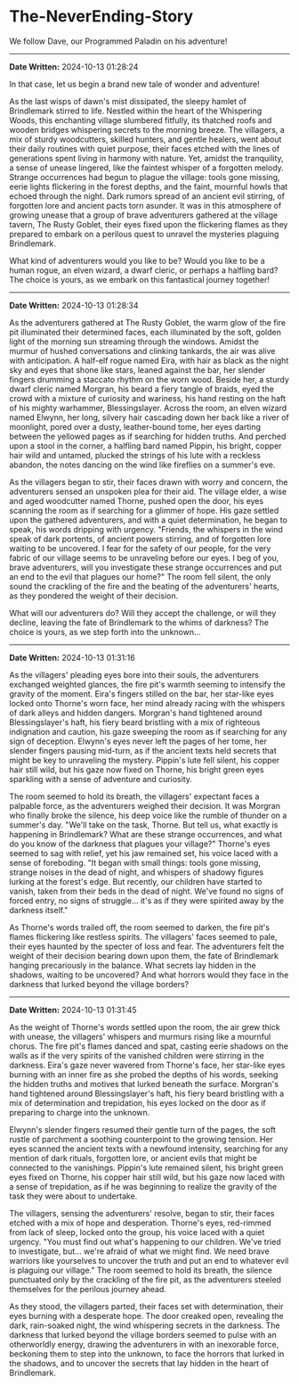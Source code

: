 # The-NeverEnding-Story

We follow Dave, our Programmed Paladin on his adventure!

---

**Date Written:** 2024-10-13 01:28:24

In that case, let us begin a brand new tale of wonder and adventure! 

As the last wisps of dawn's mist dissipated, the sleepy hamlet of Brindlemark stirred to life. Nestled within the heart of the Whispering Woods, this enchanting village slumbered fitfully, its thatched roofs and wooden bridges whispering secrets to the morning breeze. The villagers, a mix of sturdy woodcutters, skilled hunters, and gentle healers, went about their daily routines with quiet purpose, their faces etched with the lines of generations spent living in harmony with nature. Yet, amidst the tranquility, a sense of unease lingered, like the faintest whisper of a forgotten melody. Strange occurrences had begun to plague the village: tools gone missing, eerie lights flickering in the forest depths, and the faint, mournful howls that echoed through the night. Dark rumors spread of an ancient evil stirring, of forgotten lore and ancient pacts torn asunder. It was in this atmosphere of growing unease that a group of brave adventurers gathered at the village tavern, The Rusty Goblet, their eyes fixed upon the flickering flames as they prepared to embark on a perilous quest to unravel the mysteries plaguing Brindlemark.

What kind of adventurers would you like to be? Would you like to be a human rogue, an elven wizard, a dwarf cleric, or perhaps a halfling bard? The choice is yours, as we embark on this fantastical journey together!

---

**Date Written:** 2024-10-13 01:28:34

As the adventurers gathered at The Rusty Goblet, the warm glow of the fire pit illuminated their determined faces, each illuminated by the soft, golden light of the morning sun streaming through the windows. Amidst the murmur of hushed conversations and clinking tankards, the air was alive with anticipation. A half-elf rogue named Eira, with hair as black as the night sky and eyes that shone like stars, leaned against the bar, her slender fingers drumming a staccato rhythm on the worn wood. Beside her, a sturdy dwarf cleric named Morgran, his beard a fiery tangle of braids, eyed the crowd with a mixture of curiosity and wariness, his hand resting on the haft of his mighty warhammer, Blessingslayer. Across the room, an elven wizard named Elwynn, her long, silvery hair cascading down her back like a river of moonlight, pored over a dusty, leather-bound tome, her eyes darting between the yellowed pages as if searching for hidden truths. And perched upon a stool in the corner, a halfling bard named Pippin, his bright, copper hair wild and untamed, plucked the strings of his lute with a reckless abandon, the notes dancing on the wind like fireflies on a summer's eve.

As the villagers began to stir, their faces drawn with worry and concern, the adventurers sensed an unspoken plea for their aid. The village elder, a wise and aged woodcutter named Thorne, pushed open the door, his eyes scanning the room as if searching for a glimmer of hope. His gaze settled upon the gathered adventurers, and with a quiet determination, he began to speak, his words dripping with urgency. "Friends, the whispers in the wind speak of dark portents, of ancient powers stirring, and of forgotten lore waiting to be uncovered. I fear for the safety of our people, for the very fabric of our village seems to be unraveling before our eyes. I beg of you, brave adventurers, will you investigate these strange occurrences and put an end to the evil that plagues our home?" The room fell silent, the only sound the crackling of the fire and the beating of the adventurers' hearts, as they pondered the weight of their decision.

What will our adventurers do? Will they accept the challenge, or will they decline, leaving the fate of Brindlemark to the whims of darkness? The choice is yours, as we step forth into the unknown...

---

**Date Written:** 2024-10-13 01:31:16

As the villagers' pleading eyes bore into their souls, the adventurers exchanged weighted glances, the fire pit's warmth seeming to intensify the gravity of the moment. Eira's fingers stilled on the bar, her star-like eyes locked onto Thorne's worn face, her mind already racing with the whispers of dark alleys and hidden dangers. Morgran's hand tightened around Blessingslayer's haft, his fiery beard bristling with a mix of righteous indignation and caution, his gaze sweeping the room as if searching for any sign of deception. Elwynn's eyes never left the pages of her tome, her slender fingers pausing mid-turn, as if the ancient texts held secrets that might be key to unraveling the mystery. Pippin's lute fell silent, his copper hair still wild, but his gaze now fixed on Thorne, his bright green eyes sparkling with a sense of adventure and curiosity.

The room seemed to hold its breath, the villagers' expectant faces a palpable force, as the adventurers weighed their decision. It was Morgran who finally broke the silence, his deep voice like the rumble of thunder on a summer's day. "We'll take on the task, Thorne. But tell us, what exactly is happening in Brindlemark? What are these strange occurrences, and what do you know of the darkness that plagues your village?" Thorne's eyes seemed to sag with relief, yet his jaw remained set, his voice laced with a sense of foreboding. "It began with small things: tools gone missing, strange noises in the dead of night, and whispers of shadowy figures lurking at the forest's edge. But recently, our children have started to vanish, taken from their beds in the dead of night. We've found no signs of forced entry, no signs of struggle... it's as if they were spirited away by the darkness itself."

As Thorne's words trailed off, the room seemed to darken, the fire pit's flames flickering like restless spirits. The villagers' faces seemed to pale, their eyes haunted by the specter of loss and fear. The adventurers felt the weight of their decision bearing down upon them, the fate of Brindlemark hanging precariously in the balance. What secrets lay hidden in the shadows, waiting to be uncovered? And what horrors would they face in the darkness that lurked beyond the village borders?

---

**Date Written:** 2024-10-13 01:31:45

As the weight of Thorne's words settled upon the room, the air grew thick with unease, the villagers' whispers and murmurs rising like a mournful chorus. The fire pit's flames danced and spat, casting eerie shadows on the walls as if the very spirits of the vanished children were stirring in the darkness. Eira's gaze never wavered from Thorne's face, her star-like eyes burning with an inner fire as she probed the depths of his words, seeking the hidden truths and motives that lurked beneath the surface. Morgran's hand tightened around Blessingslayer's haft, his fiery beard bristling with a mix of determination and trepidation, his eyes locked on the door as if preparing to charge into the unknown.

Elwynn's slender fingers resumed their gentle turn of the pages, the soft rustle of parchment a soothing counterpoint to the growing tension. Her eyes scanned the ancient texts with a newfound intensity, searching for any mention of dark rituals, forgotten lore, or ancient evils that might be connected to the vanishings. Pippin's lute remained silent, his bright green eyes fixed on Thorne, his copper hair still wild, but his gaze now laced with a sense of trepidation, as if he was beginning to realize the gravity of the task they were about to undertake.

The villagers, sensing the adventurers' resolve, began to stir, their faces etched with a mix of hope and desperation. Thorne's eyes, red-rimmed from lack of sleep, locked onto the group, his voice laced with a quiet urgency. "You must find out what's happening to our children. We've tried to investigate, but... we're afraid of what we might find. We need brave warriors like yourselves to uncover the truth and put an end to whatever evil is plaguing our village." The room seemed to hold its breath, the silence punctuated only by the crackling of the fire pit, as the adventurers steeled themselves for the perilous journey ahead.

As they stood, the villagers parted, their faces set with determination, their eyes burning with a desperate hope. The door creaked open, revealing the dark, rain-soaked night, the wind whispering secrets in the darkness. The darkness that lurked beyond the village borders seemed to pulse with an otherworldly energy, drawing the adventurers in with an inexorable force, beckoning them to step into the unknown, to face the horrors that lurked in the shadows, and to uncover the secrets that lay hidden in the heart of Brindlemark.
